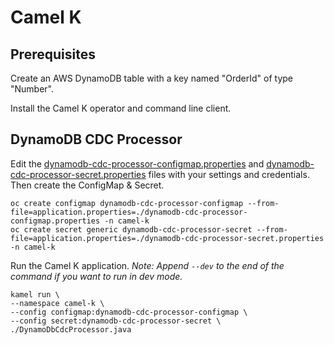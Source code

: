 # Camel K

## Prerequisites

Create an AWS DynamoDB table with a key named "OrderId" of type "Number".

Install the Camel K operator and command line client.

## DynamoDB CDC Processor

Edit the [dynamodb-cdc-processor-configmap.properties](./dynamodb-cdc-processor-configmap.properties) and [dynamodb-cdc-processor-secret.properties](./dynamodb-cdc-processor-secret.properties) files with your settings and credentials. Then create the ConfigMap & Secret.

```
oc create configmap dynamodb-cdc-processor-configmap --from-file=application.properties=./dynamodb-cdc-processor-configmap.properties -n camel-k
oc create secret generic dynamodb-cdc-processor-secret --from-file=application.properties=./dynamodb-cdc-processor-secret.properties -n camel-k
```

Run the Camel K application. _Note: Append `--dev` to the end of the command if you want to run in dev mode._

```
kamel run \
--namespace camel-k \
--config configmap:dynamodb-cdc-processor-configmap \
--config secret:dynamodb-cdc-processor-secret \
./DynamoDbCdcProcessor.java
```

